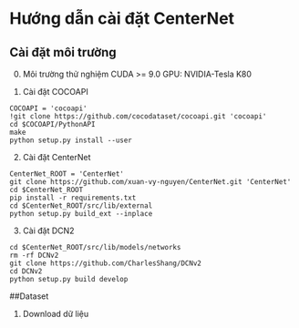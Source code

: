# Hướng dẫn cài đặt CenterNet

## Cài đặt môi trường
0. Môi trường thử nghiệm
CUDA >= 9.0
GPU: NVIDIA-Tesla K80

1. Cài đặt COCOAPI
```
COCOAPI = 'cocoapi'
!git clone https://github.com/cocodataset/cocoapi.git 'cocoapi'
cd $COCOAPI/PythonAPI
make
python setup.py install --user
```

2. Cài đặt CenterNet
```
CenterNet_ROOT = 'CenterNet'
git clone https://github.com/xuan-vy-nguyen/CenterNet.git 'CenterNet'
cd $CenterNet_ROOT
pip install -r requirements.txt
cd $CenterNet_ROOT/src/lib/external
python setup.py build_ext --inplace
```

3. Cài đặt DCN2
```
cd $CenterNet_ROOT/src/lib/models/networks
rm -rf DCNv2
git clone https://github.com/CharlesShang/DCNv2
cd DCNv2
python setup.py build develop
```

##Dataset
1. Download dữ liệu
